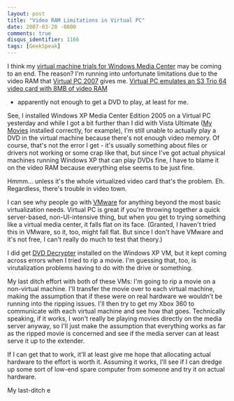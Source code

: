```yaml
---
layout: post
title: "Video RAM Limitations in Virtual PC"
date: 2007-03-20 -0800
comments: true
disqus_identifier: 1166
tags: [GeekSpeak]
---
```

I think my [virtual machine trials for Windows Media
Center](/archive/2007/03/15/vista-ultimate-media-center-in-virtual-pc-form---not.aspx)
may be coming to an end. The reason? I'm running into unfortunate
limitations due to the video RAM that [Virtual PC
2007](http://www.microsoft.com/downloads/details.aspx?FamilyId=04D26402-3199-48A3-AFA2-2DC0B40A73B6&displaylang=en)
gives me. [Virtual PC emulates an S3 Trio 64 video card with 8MB of
video
RAM](http://blogs.msdn.com/virtual_pc_guy/archive/2005/11/21/494961.aspx)
- apparently not enough to get a DVD to play, at least for me.
 
 See, I installed Windows XP Media Center Edition 2005 on a Virtual PC
yesterday and while I got a bit further than I did with Vista Ultimate
([My Movies](http://www.mymovies.name/) installed correctly, for
example), I'm still unable to actually play a DVD in the virtual machine
because there's not enough video memory. Of course, that's not the error
I get - it's usually something about files or drivers not working or
some crap like that, but since I've got actual physical machines running
Windows XP that can play DVDs fine, I have to blame it on the video RAM
because everything else seems to be just fine.
 
 Hmmm... unless it's the whole virtualized video card that's the
problem. Eh. Regardless, there's trouble in video town.
 
 I can see why people go with [VMware](http://www.vmware.com/) for
anything beyond the most basic virtualization needs. Virtual PC is great
if you're throwing together a quick server-based, non-UI-intensive
thing, but when you get to trying something like a virtual media center,
it falls flat on its face. (Granted, I haven't tried this in VMware, so
it, too, might fall flat. But since I don't have VMware and it's not
free, I can't really do much to test that theory.)
 
 I did get [DVD Decrypter](http://www.dvddecrypter.org.uk/) installed on
the Windows XP VM, but it kept coming across errors when I tried to rip
a movie. I'm guessing that, too, is virutalization problems having to do
with the drive or something.
 
 My last ditch effort with both of these VMs: I'm going to rip a movie
on a non-virtual machine. I'll transfer the movie over to each virtual
machine, making the assumption that if these were on real hardware we
wouldn't be running into the ripping issues. I'll then try to get my
Xbox 360 to communicate with each virtual machine and see how that goes.
Technically speaking, if it works, I won't really be playing movies
directly on the media server anyway, so I'll just make the assumption
that everything works as far as the ripped movie is concerned and see if
the media server can at least serve it up to the extender.
 
 If I can get that to work, it'll at least give me hope that allocating
actual hardware to the effort is worth it. Assuming it works, I'll see
if I can dredge up some sort of low-end spare computer from someone and
try it on actual hardware.
 
 My last-ditch e
